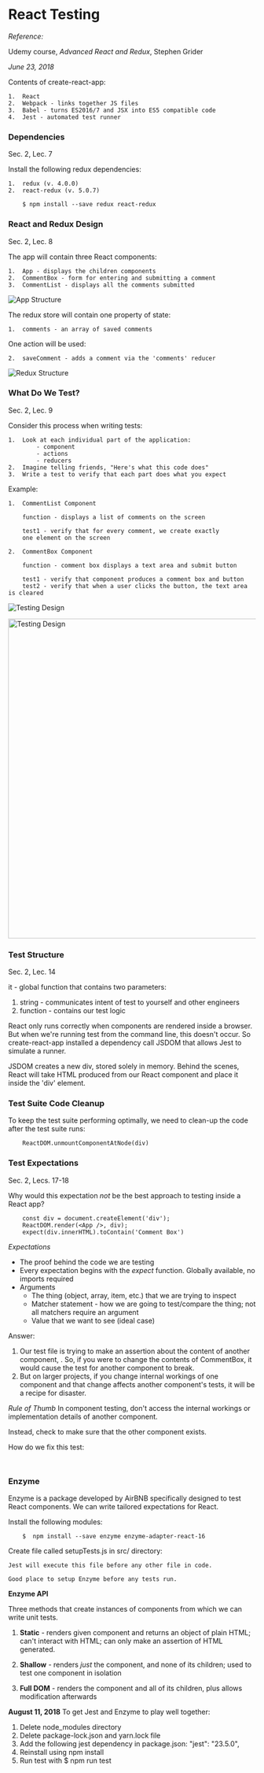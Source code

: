 # React Testing

_Reference:_

Udemy course, _Advanced React and Redux_, Stephen Grider

_June 23, 2018_

Contents of create-react-app:

    1.  React
    2.  Webpack - links together JS files
    3.  Babel - turns ES2016/7 and JSX into ES5 compatible code
    4.  Jest - automated test runner

### Dependencies ###
Sec. 2, Lec. 7

Install the following redux dependencies:

    1.  redux (v. 4.0.0)
    2.  react-redux (v. 5.0.7)

```    
    $ npm install --save redux react-redux
```

### React and Redux Design ###
Sec. 2, Lec. 8

The app will contain three React components:

    1.  App - displays the children components
    2.  CommentBox - form for entering and submitting a comment
    3.  CommentList - displays all the comments submitted

![App Structure](images/AppStructure.png?raw=true "AppStructure")

The redux store will contain one property of state:

    1.  comments - an array of saved comments

One action will be used:

    2.  saveComment - adds a comment via the 'comments' reducer

![Redux Structure](images/ReduxStructure.png?raw=true "ReduxStructure")

### What Do We Test? ###
Sec. 2, Lec. 9

Consider this process when writing tests:

    1.  Look at each individual part of the application:
            - component
            - actions
            - reducers
    2.  Imagine telling friends, "Here's what this code does"
    3.  Write a test to verify that each part does what you expect

Example:

    1.  CommentList Component

        function - displays a list of comments on the screen

        test1 - verify that for every comment, we create exactly
        one element on the screen

    2.  CommentBox Component

        function - comment box displays a text area and submit button

        test1 - verify that component produces a comment box and button
        test2 - verify that when a user clicks the button, the text area is cleared

![Testing Design](images/TestingDesign.png "TestingDesign")

<img src="/images/TestingDesign.png" alt="Testing Design" width="650px"/>

### Test Structure ###
Sec. 2, Lec. 14

it - global function that contains two parameters:

1.  string - communicates intent of test to yourself and other engineers
2.  function - contains our test logic

React only runs correctly when components are rendered inside a browser.  But when we're running test from the command line, this doesn't occur.  So create-react-app installed a dependency call JSDOM that allows Jest to simulate a runner.

JSDOM creates a new div, stored solely in memory.  Behind the scenes, React will take HTML produced from our React component and place it inside the 'div' element.

### Test Suite Code Cleanup ###

To keep the test suite performing optimally, we need to clean-up the code after the test suite runs:
````
    ReactDOM.unmountComponentAtNode(div)
````

### Test Expectations ###
Sec. 2, Lecs. 17-18

Why would this expectation _not_ be the best approach to testing inside a React app?

```
    const div = document.createElement('div');
    ReactDOM.render(<App />, div);
    expect(div.innerHTML).toContain('Comment Box')
```

_Expectations_
+  The proof behind the code we are testing
+  Every expectation begins with the _expect_ function.  Globally available, no imports required
+  Arguments
    *  The thing (object, array, item, etc.) that we are trying to inspect
    *  Matcher statement - how we are going to test/compare the thing; not all matchers require an argument
    *  Value that we want to see (ideal case)

Answer:
1.  Our <App /> test file is trying to make an assertion about the content of another component, <CommentBox />.  So, if you were to change the contents of CommentBox, it would cause the test for another component to break.
2.  But on larger projects, if you change internal workings of one component and that change affects another component's tests, it will be a recipe for disaster.

_Rule of Thumb_
In component testing, don't access the internal workings or implementation details of another component.

Instead, check to make sure that the other component exists.

How do we fix this test:

```
    
```

### Enzyme ###

Enzyme is a package developed by AirBNB specifically designed to test React components.
We can write tailored expectations for React.

Install the following modules:

``` 
    $  npm install --save enzyme enzyme-adapter-react-16
```

Create file called setupTests.js in src/ directory:

    Jest will execute this file before any other file in code.

    Good place to setup Enzyme before any tests run.


__Enzyme API__

Three methods that create instances of components from which we can write unit tests.

1.  __Static__ - renders given component and returns an object of plain HTML; can't interact with HTML; can only make an assertion of HTML generated.

2.  __Shallow__ - renders _just_ the component, and none of its children; used to test one component in isolation

3.  __Full DOM__ - renders the component and all of its children, plus allows modification afterwards


__August 11, 2018__
To get Jest and Enzyme to play well together:
1. Delete node_modules directory
2. Delete package-lock.json and yarn.lock file
3. Add the following jest dependency in package.json:
        "jest": "23.5.0",
4. Reinstall using npm install
5. Run test with $ npm run test
